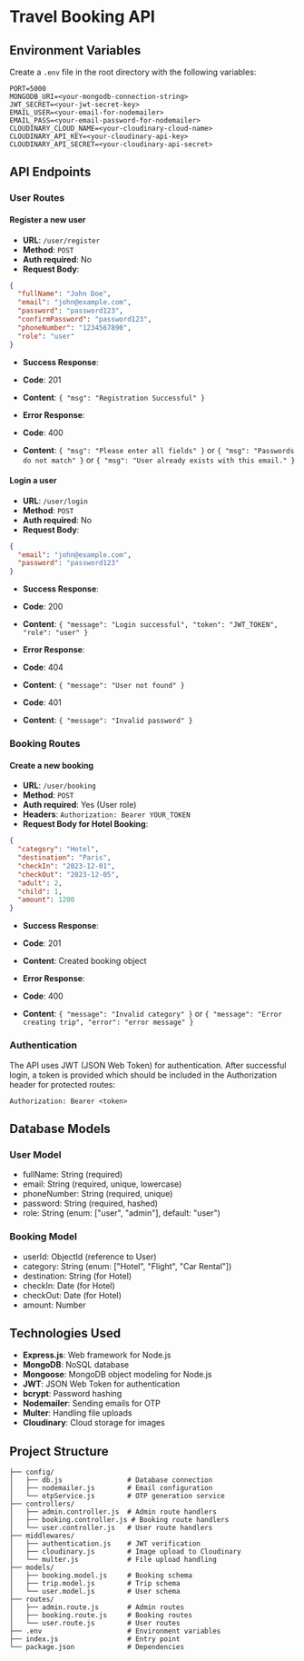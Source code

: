 # Travel Booking API

## Environment Variables

Create a `.env` file in the root directory with the following variables:

```plaintext
PORT=5000
MONGODB_URI=<your-mongodb-connection-string>
JWT_SECRET=<your-jwt-secret-key>
EMAIL_USER=<your-email-for-nodemailer>
EMAIL_PASS=<your-email-password-for-nodemailer>
CLOUDINARY_CLOUD_NAME=<your-cloudinary-cloud-name>
CLOUDINARY_API_KEY=<your-cloudinary-api-key>
CLOUDINARY_API_SECRET=<your-cloudinary-api-secret>
```

## API Endpoints

### User Routes

#### Register a new user

- **URL**: `/user/register`
- **Method**: `POST`
- **Auth required**: No
- **Request Body**:

```json
{
  "fullName": "John Doe",
  "email": "john@example.com",
  "password": "password123",
  "confirmPassword": "password123",
  "phoneNumber": "1234567890",
  "role": "user"
}
```

- **Success Response**:

- **Code**: 201
- **Content**: `{ "msg": "Registration Successful" }`

- **Error Response**:

- **Code**: 400
- **Content**: `{ "msg": "Please enter all fields" }` or `{ "msg": "Passwords do not match" }` or `{ "msg": "User already exists with this email." }`

#### Login a user

- **URL**: `/user/login`
- **Method**: `POST`
- **Auth required**: No
- **Request Body**:

```json
{
  "email": "john@example.com",
  "password": "password123"
}
```

- **Success Response**:

- **Code**: 200
- **Content**: `{ "message": "Login successful", "token": "JWT_TOKEN", "role": "user" }`

- **Error Response**:

- **Code**: 404
- **Content**: `{ "message": "User not found" }`
- **Code**: 401
- **Content**: `{ "message": "Invalid password" }`

### Booking Routes

#### Create a new booking

- **URL**: `/user/booking`
- **Method**: `POST`
- **Auth required**: Yes (User role)
- **Headers**: `Authorization: Bearer YOUR_TOKEN`
- **Request Body for Hotel Booking**:

```json
{
  "category": "Hotel",
  "destination": "Paris",
  "checkIn": "2023-12-01",
  "checkOut": "2023-12-05",
  "adult": 2,
  "child": 1,
  "amount": 1200
}
```

- **Success Response**:

- **Code**: 201
- **Content**: Created booking object

- **Error Response**:

- **Code**: 400
- **Content**: `{ "message": "Invalid category" }` or `{ "message": "Error creating trip", "error": "error message" }`

### Authentication

The API uses JWT (JSON Web Token) for authentication. After successful login, a token is provided which should be included in the Authorization header for protected routes:

```plaintext
Authorization: Bearer <token>
```

## Database Models

### User Model

- fullName: String (required)
- email: String (required, unique, lowercase)
- phoneNumber: String (required, unique)
- password: String (required, hashed)
- role: String (enum: ["user", "admin"], default: "user")

### Booking Model

- userId: ObjectId (reference to User)
- category: String (enum: ["Hotel", "Flight", "Car Rental"])
- destination: String (for Hotel)
- checkIn: Date (for Hotel)
- checkOut: Date (for Hotel)
- amount: Number

## Technologies Used

- **Express.js**: Web framework for Node.js
- **MongoDB**: NoSQL database
- **Mongoose**: MongoDB object modeling for Node.js
- **JWT**: JSON Web Token for authentication
- **bcrypt**: Password hashing
- **Nodemailer**: Sending emails for OTP
- **Multer**: Handling file uploads
- **Cloudinary**: Cloud storage for images

## Project Structure

```plaintext
├── config/
│   ├── db.js                # Database connection
│   ├── nodemailer.js        # Email configuration
│   └── otpService.js        # OTP generation service
├── controllers/
│   ├── admin.controller.js  # Admin route handlers
│   ├── booking.controller.js # Booking route handlers
│   └── user.controller.js   # User route handlers
├── middlewares/
│   ├── authentication.js    # JWT verification
│   ├── cloudinary.js        # Image upload to Cloudinary
│   └── multer.js            # File upload handling
├── models/
│   ├── booking.model.js     # Booking schema
│   ├── trip.model.js        # Trip schema
│   └── user.model.js        # User schema
├── routes/
│   ├── admin.route.js       # Admin routes
│   ├── booking.route.js     # Booking routes
│   └── user.route.js        # User routes
├── .env                     # Environment variables
├── index.js                 # Entry point
└── package.json             # Dependencies
```

